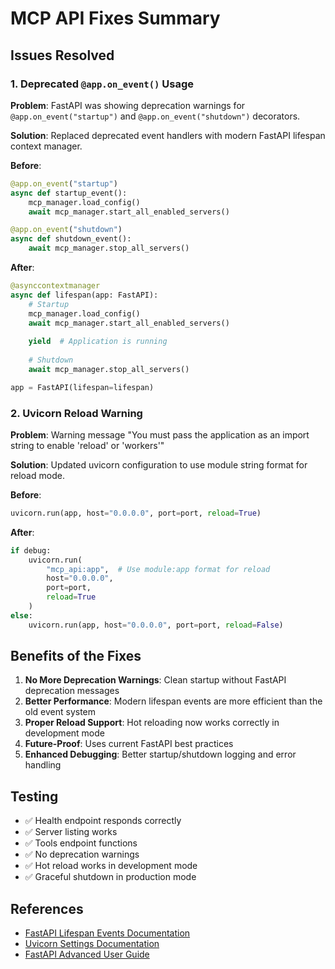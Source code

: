 # MCP API Fixes Summary

## Issues Resolved

### 1. Deprecated `@app.on_event()` Usage
**Problem**: FastAPI was showing deprecation warnings for `@app.on_event("startup")` and `@app.on_event("shutdown")` decorators.

**Solution**: Replaced deprecated event handlers with modern FastAPI lifespan context manager.

**Before**:
```python
@app.on_event("startup")
async def startup_event():
    mcp_manager.load_config()
    await mcp_manager.start_all_enabled_servers()

@app.on_event("shutdown") 
async def shutdown_event():
    await mcp_manager.stop_all_servers()
```

**After**:
```python
@asynccontextmanager
async def lifespan(app: FastAPI):
    # Startup
    mcp_manager.load_config()
    await mcp_manager.start_all_enabled_servers()
    
    yield  # Application is running
    
    # Shutdown
    await mcp_manager.stop_all_servers()

app = FastAPI(lifespan=lifespan)
```

### 2. Uvicorn Reload Warning
**Problem**: Warning message "You must pass the application as an import string to enable 'reload' or 'workers'"

**Solution**: Updated uvicorn configuration to use module string format for reload mode.

**Before**:
```python
uvicorn.run(app, host="0.0.0.0", port=port, reload=True)
```

**After**:
```python
if debug:
    uvicorn.run(
        "mcp_api:app",  # Use module:app format for reload
        host="0.0.0.0", 
        port=port, 
        reload=True
    )
else:
    uvicorn.run(app, host="0.0.0.0", port=port, reload=False)
```

## Benefits of the Fixes

1. **No More Deprecation Warnings**: Clean startup without FastAPI deprecation messages
2. **Better Performance**: Modern lifespan events are more efficient than the old event system
3. **Proper Reload Support**: Hot reloading now works correctly in development mode
4. **Future-Proof**: Uses current FastAPI best practices
5. **Enhanced Debugging**: Better startup/shutdown logging and error handling

## Testing

- ✅ Health endpoint responds correctly
- ✅ Server listing works
- ✅ Tools endpoint functions
- ✅ No deprecation warnings
- ✅ Hot reload works in development mode
- ✅ Graceful shutdown in production mode

## References

- [FastAPI Lifespan Events Documentation](https://fastapi.tiangolo.com/advanced/events/)
- [Uvicorn Settings Documentation](https://www.uvicorn.org/settings/)
- [FastAPI Advanced User Guide](https://fastapi.tiangolo.com/advanced/) 